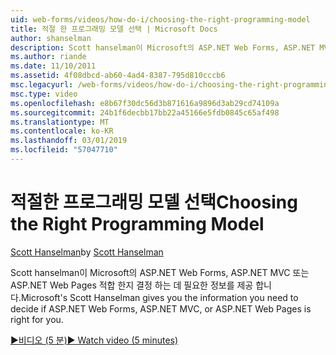 ```yaml
---
uid: web-forms/videos/how-do-i/choosing-the-right-programming-model
title: 적절 한 프로그래밍 모델 선택 | Microsoft Docs
author: shanselman
description: Scott hanselman이 Microsoft의 ASP.NET Web Forms, ASP.NET MVC 또는 ASP.NET Web Pages 적합 한지 결정 하는 데 필요한 정보를 제공 합니다.
ms.author: riande
ms.date: 11/10/2011
ms.assetid: 4f08dbcd-ab60-4ad4-8387-795d810cccb6
msc.legacyurl: /web-forms/videos/how-do-i/choosing-the-right-programming-model
msc.type: video
ms.openlocfilehash: e8b67f30dc56d3b871616a9896d3ab29cd74109a
ms.sourcegitcommit: 24b1f6decbb17bb22a45166e5fdb0845c65af498
ms.translationtype: MT
ms.contentlocale: ko-KR
ms.lasthandoff: 03/01/2019
ms.locfileid: "57047710"
---
```

<a name="choosing-the-right-programming-model"></a><span data-ttu-id="d65c3-103">적절한 프로그래밍 모델 선택</span><span class="sxs-lookup"><span data-stu-id="d65c3-103">Choosing the Right Programming Model</span></span>
====================
<span data-ttu-id="d65c3-104">[Scott Hanselman](https://github.com/shanselman)</span><span class="sxs-lookup"><span data-stu-id="d65c3-104">by [Scott Hanselman](https://github.com/shanselman)</span></span>

<span data-ttu-id="d65c3-105">Scott hanselman이 Microsoft의 ASP.NET Web Forms, ASP.NET MVC 또는 ASP.NET Web Pages 적합 한지 결정 하는 데 필요한 정보를 제공 합니다.</span><span class="sxs-lookup"><span data-stu-id="d65c3-105">Microsoft's Scott Hanselman gives you the information you need to decide if ASP.NET Web Forms, ASP.NET MVC, or ASP.NET Web Pages is right for you.</span></span>

[<span data-ttu-id="d65c3-106">&#9654;비디오 (5 분)</span><span class="sxs-lookup"><span data-stu-id="d65c3-106">&#9654; Watch video (5 minutes)</span></span>](https://channel9.msdn.com/Blogs/ASP-NET-Site-Videos/choosing-the-right-programming-model)
